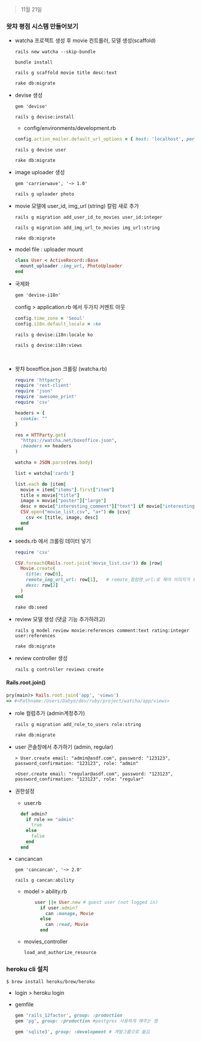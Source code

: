 

> 11월 21일



### 왓챠 평점 시스템 만들어보기

- watcha 프로젝트 생성 후 movie 컨트롤러, 모델 생성(scaffold)

  `rails new watcha --skip-bundle`

  `bundle install`

  `rails g scaffold movie title desc:text`

  `rake db:migrate`

- devise 생성

  `gem 'devise'`

  `rails g devise:install`

  - config/environments/development.rb

  ```ruby
  config.action_mailer.default_url_options = { host: 'localhost', port: 3000 }
  ```

  `rails g devise user`

  `rake db:migrate`

- image uploader 생성

  `gem 'carrierwave', '~> 1.0'`

  `rails g uploader photo`

- movie 모델에 user_id, img_url (string) 칼럼 새로 추가

  `rails g migration add_user_id_to_movies user_id:integer`

  `rails g migration add_img_url_to_movies img_url:string`

  `rake db:migrate`

- model file : uploader mount

  ```ruby
  class User < ActiveRecord::Base
    mount_uploader :img_url, PhotoUploader
  end
  ```



- 국제화

  `gem 'devise-i18n'`

  config > application.rb 에서 두가지 커멘트 아웃

  ```ruby
  config.time_zone = 'Seoul'
  config.i18n.default_locale = :ko
  ```

  `rails g devise:i18n:locale ko`

  `rails g devise:i18n:views`

  ​

- 왓챠 boxoffice.json 크롤링 (watcha.rb)

  ```ruby
  require 'httparty'
  require 'rest-client'
  require 'json'
  require 'awesome_print'
  require 'csv'

  headers = {
    cookie: ""
  }

  res = HTTParty.get(
    "https://watcha.net/boxoffice.json",
    :headers => headers
  )

  watcha = JSON.parse(res.body)

  list = watcha['cards']

  list.each do |item|
    movie = item["items"].first["item"]
    title = movie["title"]
    image = movie["poster"]["large"]
    desc = movie["interesting_comment"]["text"] if movie["interesting_comment"]
    CSV.open("movie_list.csv", "a+") do |csv|
      csv << [title, image, desc]
    end
  end

  ```

- seeds.rb 에서 크롤링 데이터 넣기

  ```ruby
  require 'csv'

  CSV.foreach(Rails.root.join('movie_list.csv')) do |row|
    Movie.create(
      title: row[0],
      remote_img_url_url: row[1],   # remote_컬럼명_url:로 해야 이미지가 보임
      desc: row[2]
    )
  end
  ```

  `rake db:seed`

- review 모델 생성 (댓글 기능 추가하려고)

  `rails g model review movie:references comment:text rating:integer user:references`

  `rake db:migrate`

- review controller 생성

  `rails g controller reviews create`





#### Rails.root.join()

```ruby
pry(main)> Rails.root.join('app', 'views')
=> #<Pathname:/Users/Dahye/dev/ruby/project/watcha/app/views>
```





- role 컬럼추가 (admin계정추가)

  `rails g migration add_role_to_users role:string`

  `rake db:migrate`

- user 콘솔창에서 추가하기 (admin, regular)

  `> User.create email: "admin@asdf.com", password: "123123", password_confirmation: "123123", role: "admin"`

  `>User.create email: "regular@asdf.com", password: "123123", password_confirmation: "123123", role: "regular"`

- 권한설정

  - user.rb

  ```ruby
    def admin?
      if role == "admin"
        true
      else
        false
      end
    end
  ```

- cancancan

  `gem 'cancancan', '~> 2.0'`

  `rails g cancan:ability`

  - model > ability.rb

    ```ruby
        user ||= User.new # guest user (not logged in)
          if user.admin?
            can :manage, Movie
          else
            can :read, Movie
          end
    ```

  - movies_controller

    ```ruby
    load_and_authorize_resource
    ```





### heroku cli 설치

```
$ brew install heroku/brew/heroku
```

- login > heroku login

- gemfile

  ```ruby
  gem 'rails_12factor', group: :production
  gem 'pg', group: :production #postgres 사용하게 해주는 젬

  gem 'sqlite3', group: :development # 개발그룹으로 옮김
  ```

  ​

